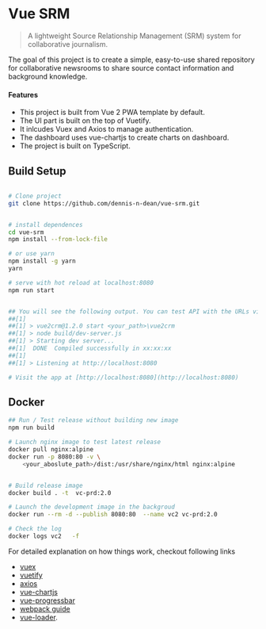 # Vue SRM

> A lightweight Source Relationship Management (SRM) system for collaborative journalism.

The goal of this project is to create a simple, easy-to-use shared repository for collaborative newsrooms to share source contact information and background knowledge.


#### Features

* This project is built from Vue 2 PWA template by default.
* The UI part is built on the top of Vuetify.
* It inlcudes Vuex and Axios to manage authentication.
* The dashboard uses vue-chartjs to create charts on dashboard.
* The project is built on TypeScript.

## Build Setup

``` bash

# Clone project
git clone https://github.com/dennis-n-dean/vue-srm.git


# install dependences
cd vue-srm
npm install --from-lock-file

# or use yarn
npm install -g yarn
yarn

# serve with hot reload at localhost:8080
npm run start


## You will see the following output. You can test API with the URLs via browser.
##[1]
##[1] > vue2crm@1.2.0 start <your_path>\vue2crm
##[1] > node build/dev-server.js
##[1] > Starting dev server...
##[1]  DONE  Compiled successfully in xx:xx:xx
##[1]
##[1] > Listening at http://localhost:8080

# Visit the app at [http://localhost:8080](http://localhost:8080)

```

## Docker 


```bash
## Run / Test release without building new image
npm run build

# Launch nginx image to test latest release
docker pull nginx:alpine
docker run -p 8080:80 -v \
    <your_aboslute_path>/dist:/usr/share/nginx/html nginx:alpine


# Build release image
docker build . -t  vc-prd:2.0

# Launch the development image in the backgroud
docker run --rm -d --publish 8080:80  --name vc2 vc-prd:2.0

# Check the log
docker logs vc2   -f

```


For detailed explanation on how things work, checkout following links

* [vuex](https://vuex.vuejs.org/en/)
* [vuetify](https://vuetifyjs.com/)
* [axios](https://github.com/mzabriskie/axios/)
* [vue-chartjs](https://github.com/apertureless/vue-chartjs)
* [vue-progressbar](https://github.com/hilongjw/vue-progressbar)
* [webpack guide](http://vuejs-templates.github.io/webpack/)
* [vue-loader](http://vuejs.github.io/vue-loader).

